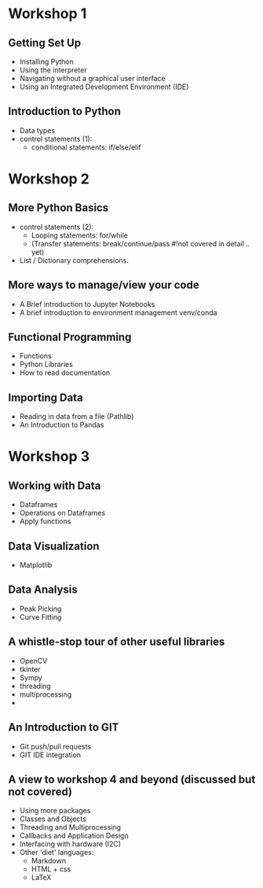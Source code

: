 # Workshop 1
## Getting Set Up
- Installing Python
- Using the interpreter
- Navigating without a graphical user interface
- Using an Integrated Development Environment (IDE)


## Introduction to Python
- Data types
- control statements (1):
    - conditional statements: if/else/elif


# Workshop 2
## More Python Basics
- control statements (2):
    - Looping statements: for/while
    - (Transfer statements: break/continue/pass #!not covered in detail .. yet)
- List / Dictionary comprehensions.

## More ways to manage/view your code
- A Brief introduction to Jupyter Notebooks
- A brief introduction to environment management venv/conda
  
## Functional Programming
- Functions
- Python Libraries 
- How to read documentation
  
## Importing Data 
- Reading in data from a file (Pathlib)
- An Introduction to Pandas
  
  
# Workshop 3
## Working with Data 
- Dataframes
- Operations on Dataframes
- Apply functions

## Data Visualization
- Matplotlib

## Data Analysis
- Peak Picking
- Curve Fitting

## A whistle-stop tour of other useful libraries
- OpenCV
- tkinter
- Sympy
- threading
- multiprocessing
- 

## An Introduction to GIT
- Git push/pull requests
- GIT IDE integration

## A view to workshop 4 and beyond (discussed but not covered)
- Using more packages
- Classes and Objects
- Threading and Multiprocessing
- Callbacks and Application Design
- Interfacing with hardware (I2C)
- Other 'diet' languages:   
    - Markdown 
    - HTML + css 
    - LaTeX
